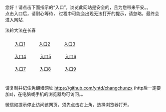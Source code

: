 您好！请点击下面指示的“入口”，浏览此网站是安全的，且为您带来平安。。 <br/>
点击入口后，请耐心等待， 过程中可能会出现无法打开的提示，请忽略，最终会进入网站. </br>

法轮大法在长春<br/>
<div style="padding:10px"><a style="margin:20px" target="_blank" href="https://d3qr3p989uzd6d.cloudfront.net/2Qpsp?rvceybf" id="ccLink1" rel="nofollow">入口1</a> <a target="_blank" style="margin:20px" href="https://d3vu4yqepywscw.cloudfront.net/2Qpsp?oorhbcwr" id="ccLink2" rel="nofollow">入口2</a> <a style="margin:20px" target="_blank" href="https://d2a6wii3b8jc1v.cloudfront.net/2Qpsp?ibwlw" id="ccLink3" rel="nofollow">入口3</a></div>

<div style="padding:10px" ><a style="margin:20px" target="_blank" href="https://d3qr3p989uzd6d.cloudfront.net/2Qpsp?rvceybf" id="ccLink4" rel="nofollow">入口4</a> <a style="margin:20px" href="https://d3vu4yqepywscw.cloudfront.net/2Qpsp?oorhbcwr" target="_blank" id="ccLink5" rel="nofollow">入口5</a> <a style="margin:20px" href="https://d2a6wii3b8jc1v.cloudfront.net/2Qpsp?ibwlw" target="_blank" id="ccLink6" rel="nofollow">入口6</a></div>

<div style="padding:10px"><a style="margin:20px" target="_blank" href="https://d3qr3p989uzd6d.cloudfront.net/2Qpsp?rvceybf" id="ccLink7" rel="nofollow">入口7</a> <a style="margin:20px" href="https://d3vu4yqepywscw.cloudfront.net/2Qpsp?oorhbcwr" target="_blank" id="ccLink8" rel="nofollow">入口8</a> <a style="margin:20px" target="_blank" href="https://d2a6wii3b8jc1v.cloudfront.net/2Qpsp?ibwlw" id="ccLink9" rel="nofollow">入口9</a></div>

<br/>



请复制并记住免翻墙网址 https://github.com/yntd/changchunzx (http后一定要加s)，在电脑或手机的浏览器均可访问。。<br/>

微信如提示停止访问该网页，须先点击右上角，选择浏览器打开。
